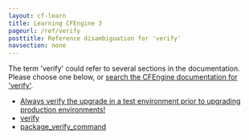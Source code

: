 ```yaml
---
layout: cf-learn
title: Learning CFEngine 3
pageurl: /ref/verify
posttitle: Reference disambiguation for 'verify'
navsection: none
---
```


The term 'verify' could refer to several sections in the documentation. Please choose one below, or
[search the CFEngine documentation for 'verify'](http://cfengine.com/docs/3.5/search.html?q=verify).

- [Always verify the upgrade in a test environment prior to upgrading production environments\!](http://cfengine.com/docs/3.5/getting-started-upgrade.html#always-verify-the-upgrade-in-a-test-environment-prior-to-upgrading-production-environments!)
- [verify](http://cfengine.com/docs/3.5/reference-promise-types-files.html#verify)
- [package_verify_command](http://cfengine.com/docs/3.5/reference-promise-types-packages.html#package_verify_command)
